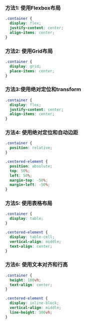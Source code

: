 ### 方法1: 使用Flexbox布局
```css
.container {
  display: flex;
  justify-content: center;
  align-items: center;
}
```

### 方法2: 使用Grid布局

```css
.container {
  display: grid;
  place-items: center;
}
```

### 方法3:使用绝对定位和transform
```css
.container {
  display: flex;
  justify-content: center;
  align-items: center;
}
```

### 方法4: 使用绝对定位和自动边距
```css
.container {
  position: relative;
}

.centered-element {
  position: absolute;
  top: 50%;
  left: 50%;
  margin-top: -50%;
  margin-left: -50%;
}
```

### 方法5: 使用表格布局
```css
.container {
  display: table;
}

.centered-element {
  display: table-cell;
  vertical-align: middle;
  text-align: center;
}
```

### 方法6: 使用文本对齐和行高
```css
.container {
  height: 100vh;
  text-align: center;
}

.centered-element {
  display: inline-block;
  vertical-align: middle;
  line-height: 100vh;
}
```